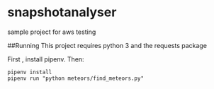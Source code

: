 # snapshotanalyser
sample project for aws testing

##Running
This project requires python 3 and the requests package

First , install pipenv. Then:

```
pipenv install 
pipenv run "python meteors/find_meteors.py"

```

